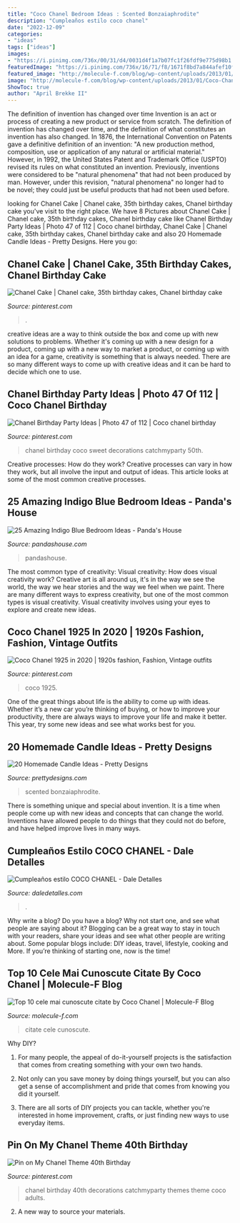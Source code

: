 ```yaml
---
title: "Coco Chanel Bedroom Ideas : Scented Bonzaiaphrodite"
description: "Cumpleaños estilo coco chanel"
date: "2022-12-09"
categories:
- "ideas"
tags: ["ideas"]
images:
- "https://i.pinimg.com/736x/00/31/d4/0031d4f1a7b07fc1f26fdf9e775d98b1.jpg"
featuredImage: "https://i.pinimg.com/736x/16/71/f8/1671f8bd7a844afef10f91e503bf55a5--chanel-birthday-party-birthday-party-ideas.jpg"
featured_image: "http://molecule-f.com/blog/wp-content/uploads/2013/01/Coco-Chanel2.jpg"
image: "http://molecule-f.com/blog/wp-content/uploads/2013/01/Coco-Chanel2.jpg"
ShowToc: true
author: "April Brekke II"
---
```



The definition of invention has changed over time
Invention is an act or process of creating a new product or service from scratch. The definition of invention has changed over time, and the definition of what constitutes an invention has also changed.  In 1876, the International Convention on Patents gave a definitive definition of an invention: "A new production method, composition, use or application of any natural or artificial material." 
However, in 1992, the United States Patent and Trademark Office (USPTO) revised its rules on what constituted an invention. Previously, inventions were considered to be "natural phenomena" that had not been produced by man. However, under this revision, "natural phenomena" no longer had to be novel; they could just be useful products that had not been used before.

	

		
looking for Chanel Cake | Chanel cake, 35th birthday cakes, Chanel birthday cake you've visit to the right place. We have 8 Pictures about Chanel Cake | Chanel cake, 35th birthday cakes, Chanel birthday cake like Chanel Birthday Party Ideas | Photo 47 of 112 | Coco chanel birthday, Chanel Cake | Chanel cake, 35th birthday cakes, Chanel birthday cake and also 20 Homemade Candle Ideas - Pretty Designs. Here you go:
		
    
## Chanel Cake | Chanel Cake, 35th Birthday Cakes, Chanel Birthday Cake

<img loading=lazy src="https://i.pinimg.com/736x/d4/ab/c8/d4abc8728dd043b41f2bc3a36ee6a7a8.jpg" onerror="this.onerror=null;this.src='https://tse4.mm.bing.net/th?id=OIP.suFMbR3hcceGhvEA7RsjugHaLr&amp;pid=15.1';" alt="Chanel Cake | Chanel cake, 35th birthday cakes, Chanel birthday cake">

_Source: pinterest.com_

>. 

	

creative ideas are a way to think outside the box and come up with new solutions to problems. Whether it's coming up with a new design for a product, coming up with a new way to market a product, or coming up with an idea for a game, creativity is something that is always needed. There are so many different ways to come up with creative ideas and it can be hard to decide which one to use.

    
## Chanel Birthday Party Ideas | Photo 47 Of 112 | Coco Chanel Birthday

<img loading=lazy src="https://i.pinimg.com/736x/16/71/f8/1671f8bd7a844afef10f91e503bf55a5--chanel-birthday-party-birthday-party-ideas.jpg" onerror="this.onerror=null;this.src='https://tse4.mm.bing.net/th?id=OIP.D2I8TUwE6TuTJFM8uzHkWQHaLG&amp;pid=15.1';" alt="Chanel Birthday Party Ideas | Photo 47 of 112 | Coco chanel birthday">

_Source: pinterest.com_

>chanel birthday coco sweet decorations catchmyparty 50th. 

	

Creative processes: How do they work?
Creative processes can vary in how they work, but all involve the input and output of ideas. This article looks at some of the most common creative processes.

    
## 25 Amazing Indigo Blue Bedroom Ideas - Panda&#039;s House

<img loading=lazy src="https://www.pandashouse.com/wp-content/uploads/2015/12/Moody-indigo-interior.jpg" onerror="this.onerror=null;this.src='https://tse1.mm.bing.net/th?id=OIP.fbHoht6Y_p0qpwrKl1QBMAHaLG&amp;pid=15.1';" alt="25 Amazing Indigo Blue Bedroom Ideas - Panda&#039;s House">

_Source: pandashouse.com_

>pandashouse. 

	

The most common type of creativity: Visual creativity: How does visual creativity work?
Creative art is all around us, it's in the way we see the world, the way we hear stories and the way we feel when we paint. There are many different ways to express creativity, but one of the most common types is visual creativity. Visual creativity involves using your eyes to explore and create new ideas.

    
## Coco Chanel 1925 In 2020 | 1920s Fashion, Fashion, Vintage Outfits

<img loading=lazy src="https://i.pinimg.com/736x/00/31/d4/0031d4f1a7b07fc1f26fdf9e775d98b1.jpg" onerror="this.onerror=null;this.src='https://tse4.mm.bing.net/th?id=OIP.Bc3lijtUpwCdxp2Ul0_XYgHaLI&amp;pid=15.1';" alt="Coco Chanel 1925 in 2020 | 1920s fashion, Fashion, Vintage outfits">

_Source: pinterest.com_

>coco 1925. 

	

One of the great things about life is the ability to come up with ideas. Whether it’s a new car you’re thinking of buying, or how to improve your productivity, there are always ways to improve your life and make it better. This year, try some new ideas and see what works best for you.

    
## 20 Homemade Candle Ideas - Pretty Designs

<img loading=lazy src="http://www.prettydesigns.com/wp-content/uploads/2015/10/Fantastic-DIY-Candle-Idea.jpg" onerror="this.onerror=null;this.src='https://tse2.mm.bing.net/th?id=OIP.wFe_dk35cwqfy49IbjfGtgHaLH&amp;pid=15.1';" alt="20 Homemade Candle Ideas - Pretty Designs">

_Source: prettydesigns.com_

>scented bonzaiaphrodite. 

	

There is something unique and special about invention. It is a time when people come up with new ideas and concepts that can change the world. Inventions have allowed people to do things that they could not do before, and have helped improve lives in many ways.

    
## Cumpleaños Estilo COCO CHANEL - Dale Detalles

<img loading=lazy src="https://i0.wp.com/www.daledetalles.com/wp-content/uploads/2016/03/10-6.jpg?resize=696%2C1044" onerror="this.onerror=null;this.src='https://tse4.mm.bing.net/th?id=OIP.fPYNQYY9dJVIMTBBHWYYjAHaLH&amp;pid=15.1';" alt="Cumpleaños estilo COCO CHANEL - Dale Detalles">

_Source: daledetalles.com_

>. 

	

Why write a blog?
Do you have a blog? Why not start one, and see what people are saying about it? Blogging can be a great way to stay in touch with your readers, share your ideas and see what other people are writing about. Some popular blogs include: DIY ideas, travel, lifestyle, cooking and More. If you’re thinking of starting one, now is the time!

    
## Top 10 Cele Mai Cunoscute Citate By Coco Chanel | Molecule-F Blog

<img loading=lazy src="http://molecule-f.com/blog/wp-content/uploads/2013/01/Coco-Chanel2.jpg" onerror="this.onerror=null;this.src='https://tse1.mm.bing.net/th?id=OIP.9Y8eCfj-qOA2XmjQxVQhGwAAAA&amp;pid=15.1';" alt="Top 10 cele mai cunoscute citate by Coco Chanel | Molecule-F Blog">

_Source: molecule-f.com_

>citate cele cunoscute. 

	

Why DIY?
1. For many people, the appeal of do-it-yourself projects is the satisfaction that comes from creating something with your own two hands.
2. Not only can you save money by doing things yourself, but you can also get a sense of accomplishment and pride that comes from knowing you did it yourself.

3. There are all sorts of DIY projects you can tackle, whether you're interested in home improvement, crafts, or just finding new ways to use everyday items.

    
## Pin On My Chanel Theme 40th Birthday

<img loading=lazy src="https://i.pinimg.com/736x/0c/11/54/0c11540624a50342324444517396f0ee.jpg" onerror="this.onerror=null;this.src='https://tse4.mm.bing.net/th?id=OIP.lIJKFU9zk71TkBYX73XD1AHaJ4&amp;pid=15.1';" alt="Pin on My Chanel Theme 40th Birthday">

_Source: pinterest.com_

>chanel birthday 40th decorations catchmyparty themes theme coco adults. 

	

2. A new way to source your materials.

